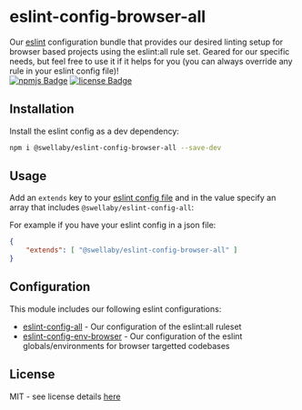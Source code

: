 # eslint-config-browser-all
Our [eslint][eslint-url] configuration bundle that provides our desired linting setup for browser based projects using the eslint:all rule set. Geared for our specific needs, but feel free to use it if it helps for you (you can always override any rule in your eslint config file)!  
[![npmjs Badge][npmjs-version-badge]][npmjs-pkg-url] [![license Badge][license-badge]][license-url]

## Installation
Install the eslint config as a dev dependency:
```sh
npm i @swellaby/eslint-config-browser-all --save-dev
```

## Usage
Add an `extends` key to your [eslint config file][eslint-config-files-url] and in the value specify an array that includes `@swellaby/eslint-config-all`:

For example if you have your eslint config in a json file:
```json
{
    "extends": [ "@swellaby/eslint-config-browser-all" ]
}
``` 

## Configuration
This module includes our following eslint configurations:  

* [eslint-config-all][eslint-all-config] - Our configuration of the eslint:all ruleset
* [eslint-config-env-browser][eslint-env-browser-config] - Our configuration of the eslint globals/environments for browser targetted codebases

## License
MIT - see license details [here][license-url]

[npmjs-version-badge]: https://img.shields.io/npm/v/@swellaby/eslint-config-browser-all.svg
[npmjs-pkg-url]: https://www.npmjs.com/package/@swellaby/eslint-config-all
[eslint-url]: https://eslint.org/
[eslint-config-files-url]: https://eslint.org/docs/user-guide/configuring#using-configuration-files
[license-url]: https://github.com/swellaby/eslint-config/blob/master/LICENSE
[license-badge]: https://img.shields.io/github/license/swellaby/eslint-config.svg
[eslint-all-config]: https://github.com/swellaby/eslint-config/blob/master/rules/all/README.md#configuration
[eslint-env-browser-config]: https://github.com/swellaby/eslint-config/blob/master/env/browser/README.md#configuration